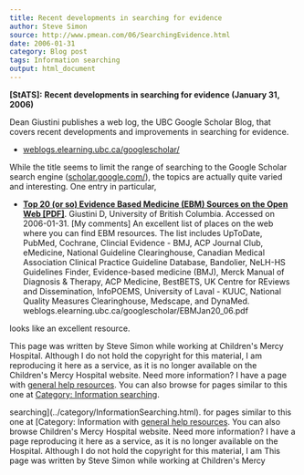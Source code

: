 ```yaml
---
title: Recent developments in searching for evidence
author: Steve Simon
source: http://www.pmean.com/06/SearchingEvidence.html
date: 2006-01-31
category: Blog post
tags: Information searching
output: html_document
---
```

**[StATS]:** **Recent developments in searching for
evidence (January 31, 2006)**

Dean Giustini publishes a web log, the UBC Google Scholar Blog, that
covers recent developments and improvements in searching for evidence.

-   [weblogs.elearning.ubc.ca/googlescholar/](http://weblogs.elearning.ubc.ca/googlescholar/)

While the title seems to limit the range of searching to the Google
Scholar search engine
([scholar.google.com/](http://scholar.google.com/)), the topics are
actually quite varied and interesting. One entry in particular,

-   **[Top 20 (or so) Evidence Based Medicine (EBM) Sources on the Open
    Web
    \[PDF\]](http://weblogs.elearning.ubc.ca/googlescholar/EBMJan20_06.pdf)**.
    Giustini D, University of British Columbia. Accessed on 2006-01-31.
    \[My comments\] An excellent list of places on the web where you can
    find EBM resources. The list includes UpToDate, PubMed, Cochrane,
    Clincial Evidence - BMJ, ACP Journal Club, eMedicine, National
    Guideline Clearinghouse, Canadian Medical Association Clinical
    Practice Guideline Database, Bandolier, NeLH-HS Guidelines Finder,
    Evidence-based medicine (BMJ), Merck Manual of Diagnosis & Therapy,
    ACP Medicine, BestBETS, UK Centre for REviews and Dissemination,
    InfoPOEMS, University of Laval - KUUC, National Quality Measures
    Clearinghouse, Medscape, and DynaMed.
    weblogs.elearning.ubc.ca/googlescholar/EBMJan20\_06.pdf

looks like an excellent resource.

This page was written by Steve Simon while working at Children\'s Mercy
Hospital. Although I do not hold the copyright for this material, I am
reproducing it here as a service, as it is no longer available on the
Children\'s Mercy Hospital website. Need more information? I have a page
with [general help resources](../GeneralHelp.html). You can also browse
for pages similar to this one at [Category: Information
searching](../category/InformationSearching.html).
<!---More--->
searching](../category/InformationSearching.html).
for pages similar to this one at [Category: Information
with [general help resources](../GeneralHelp.html). You can also browse
Children\'s Mercy Hospital website. Need more information? I have a page
reproducing it here as a service, as it is no longer available on the
Hospital. Although I do not hold the copyright for this material, I am
This page was written by Steve Simon while working at Children\'s Mercy

<!---Do not use
**[StATS]:** **Recent developments in searching for
This page was written by Steve Simon while working at Children\'s Mercy
Hospital. Although I do not hold the copyright for this material, I am
reproducing it here as a service, as it is no longer available on the
Children\'s Mercy Hospital website. Need more information? I have a page
with [general help resources](../GeneralHelp.html). You can also browse
for pages similar to this one at [Category: Information
searching](../category/InformationSearching.html).
--->

